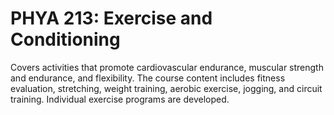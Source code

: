# PHYA 213: Exercise and Conditioning

Covers activities that promote cardiovascular endurance, muscular strength and endurance, and flexibility. The course content includes fitness evaluation, stretching, weight training, aerobic exercise, jogging, and circuit training. Individual exercise programs are developed.